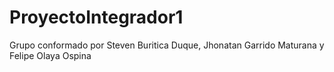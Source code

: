 # ProyectoIntegrador1
Grupo conformado por Steven Buritica Duque, Jhonatan Garrido Maturana y Felipe Olaya Ospina
